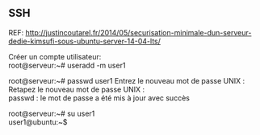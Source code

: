 ## SSH    
REF: http://justincoutarel.fr/2014/05/securisation-minimale-dun-serveur-dedie-kimsufi-sous-ubuntu-server-14-04-lts/   

Créer un compte utilisateur:   
root@serveur:~# useradd -m user1 

root@serveur:~# passwd user1 
Entrez le nouveau mot de passe UNIX :   
Retapez le nouveau mot de passe UNIX :    
passwd : le mot de passe a été mis à jour avec succès   
    
root@serveur:~# su user1    
user1@ubuntu:~$   
